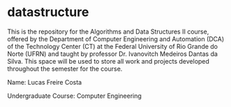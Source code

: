 # datastructure
This is the repository for the Algorithms and Data Structures II course, offered by the Department of Computer Engineering and Automation (DCA) of the Technology Center (CT) at the Federal University of Rio Grande do Norte (UFRN) and taught by professor Dr. Ivanovitch Medeiros Dantas da Silva. This space will be used to store all work and projects developed throughout the semester for the course.

Name: Lucas Freire Costa

Undergraduate Course: Computer Engineering
